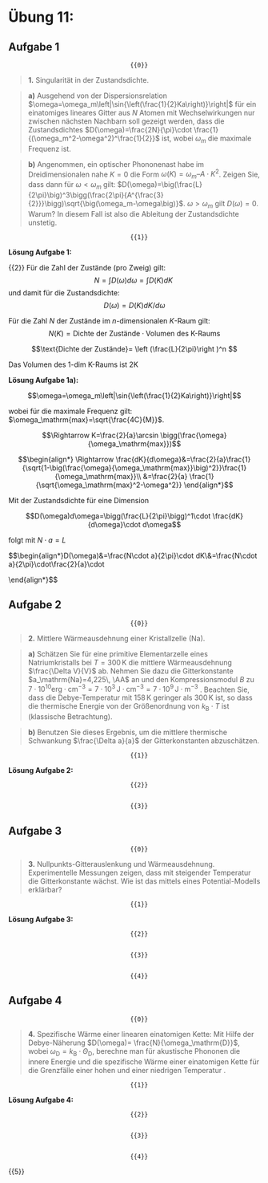 <!--
author:   Claudia Funke

email:    claudia.funke@physik.tu-freiberg.de

version:  0.0.1

language: de

narrator: Deutsch Female

comment:  Struktur der Materie Übung 11
@style
.lia-toc__bottom {
    display: none;
}
@end



import: https://raw.githubusercontent.com/liaTemplates/KekuleJS/master/README.md

import: https://github.com/liascript/CodeRunner

import: https://raw.githubusercontent.com/LiaTemplates/Pyodide/master/README.md
-->


# Übung 11: 


## Aufgabe 1
                                      {{0}}
> __1.__	Singularität in der Zustandsdichte. 

>__a)__ Ausgehend von der Dispersionsrelation $\omega=\omega_m\left|\sin{\left(\frac{1}{2}Ka\right)}\right|$ für ein einatomiges lineares Gitter aus $N$ Atomen mit Wechselwirkungen nur zwischen nächsten Nachbarn soll gezeigt werden, dass die Zustandsdichtes $D(\omega)=\frac{2N}{\pi}\cdot \frac{1}{(\omega_m^2-\omega^2)^\frac{1}{2}}$ ist, wobei $\omega_m$ die maximale Frequenz ist.

>__b)__ Angenommen, ein optischer Phononenast habe im Dreidimensionalen nahe $K=0$ die Form $\omega(K) = \omega_m – A\cdot K^2$. Zeigen Sie, dass dann für $\omega < \omega_m$ gilt: $D(\omega)=\big(\frac{L}{2\pi}\big)^3\bigg(\frac{2\pi}{A^{\frac{3}{2}}}\bigg)\sqrt{\big(\omega_m-\omega\big)}$. $\omega > \omega_m$ gilt $D(\omega) = 0$. Warum? In diesem Fall ist also die Ableitung der Zustandsdichte unstetig.
   
                                      {{1}}
**Lösung Aufgabe 1:**

{{2}}
Für die Zahl der Zustände (pro Zweig) gilt:
$$N=\int{D(\omega)d\omega=\int{D(K)dK}}\ $$
und damit für die Zustandsdichte: 
$$D(\omega) = D(K)dK/d\omega$$

Für die Zahl $N$ der Zustände im $n$-dimensionalen $K$-Raum gilt:
$$N(K) = \text{Dichte der Zustände} \cdot \text{Volumen des K-Raums}$$

$$\text{Dichte der Zustände}= \left (\frac{L}{2\pi}\right )^n $$

Das Volumen des 1-dim K-Raums ist 2K

**Lösung Aufgabe 1a):**

$$\omega=\omega_m\left|\sin{\left(\frac{1}{2}Ka\right)}\right|$$

wobei für die maximale Frequenz gilt: $\omega_\mathrm{max}=\sqrt{\frac{4C}{M}}$.

$$\Rightarrow K=\frac{2}{a}\arcsin \bigg(\frac{\omega}{\omega_\mathrm{max}})$$

$$\begin{align*}
\Rightarrow \frac{dK}{d\omega}&=\frac{2}{a}\frac{1}{\sqrt{1-\big(\frac{\omega}{\omega_\mathrm{max}}\big)^2}}\frac{1}{\omega_\mathrm{max}}\\
&=\frac{2}{a} \frac{1}{\sqrt{\omega_\mathrm{max}^2-\omega^2}}
\end{align*}$$

Mit der Zustandsdichte für eine Dimension

$$D(\omega)d\omega=\bigg(\frac{L}{2\pi}\bigg)^1\cdot \frac{dK}{d\omega}\cdot d\omega$$

folgt mit $N\cdot a=L$

$$\begin{align*}D(\omega)&=\frac{N\cdot a}{2\pi}\cdot dK\\&=\frac{N\cdot a}{2\pi}\cdot\frac{2}{a}\cdot 

\end{align*}$$

## Aufgabe 2
                                      {{0}}
> __2.__ Mittlere Wärmeausdehnung einer Kristallzelle (Na). 

>__a)__ Schätzen Sie für eine primitive Elementarzelle eines Natriumkristalls bei $T=300\, \mathrm{K}$ die mittlere Wärmeausdehnung $\frac{\Delta V}{V}$ ab. Nehmen Sie dazu die  Gitterkonstante $a_\mathrm{Na}=4,225\, \AA$ an und den Kompressionsmodul $B$ zu $\mathrm{7 \cdot 10^{10} erg \cdot cm^{-3}= 7 \cdot 10^3 \,J\cdot cm^{-3}=  7 \cdot 10^9 \,J\cdot m^{-3}}$ . Beachten Sie, dass die Debye-Temperatur mit $\mathrm{158\, K}$ geringer als $\mathrm{300\, K}$ ist, so dass die thermische Energie von der Größenordnung von $k_\mathrm{B}\cdot T$ ist (klassische Betrachtung).

>__b)__ Benutzen Sie dieses Ergebnis, um die mittlere thermische Schwankung $\frac{\Delta a}{a}$ der Gitterkonstanten abzuschätzen.



                                      {{1}}
**Lösung Aufgabe 2:**

                                      {{2}}


                                      {{3}}





## Aufgabe 3 
                                      {{0}}
> __3.__ Nullpunkts-Gitterauslenkung und Wärmeausdehnung.   Experimentelle Messungen zeigen, dass mit steigender Temperatur die Gitterkonstante wächst. Wie ist das mittels eines Potential-Modells erklärbar?


                                      {{1}}
**Lösung Aufgabe 3:**

                                      {{2}}


                                      {{3}}


                                      {{4}}


## Aufgabe 4 

                                      {{0}}
> __4.__ Spezifische Wärme einer linearen einatomigen Kette:   Mit Hilfe der Debye-Näherung $D(\omega)= \frac{N}{\omega_\mathrm{D}}$, wobei $\omega_\mathrm{D}=k_\mathrm{B} \cdot \Theta_\mathrm{D}$, berechne man für akustische Phononen die innere Energie und die spezifische Wärme einer einatomigen Kette für die Grenzfälle einer hohen und einer niedrigen Temperatur .

                                      {{1}}
**Lösung Aufgabe 4:**

                                      {{2}}


                                      {{3}}


                                      {{4}}

                                      
{{5}}

